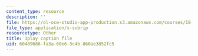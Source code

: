```yaml
---
content_type: resource
description: ''
file: https://ol-ocw-studio-app-production.s3.amazonaws.com/courses/18-02sc-multivariable-calculus-fall-2010/60489686fa3a60e63c4b860ae3852fc5_sy7dx_qzQak.srt
file_type: application/x-subrip
resourcetype: Other
title: 3play caption file
uid: 60489686-fa3a-60e6-3c4b-860ae3852fc5
---
```

